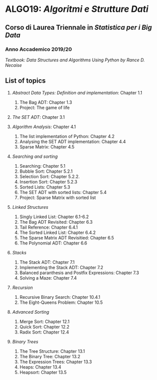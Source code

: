 # ALGO19: *Algoritmi e Strutture Dati* #
## Corso di Laurea Triennale in *Statistica per i Big Data* ##
### Anno Accademico 2019/20 ###

*Textbook: Data Structures and Algorithms Using Python by Rance D. Necaise*



## List of topics ##

1. *Abstract Data Types: Definition and implementation*: Chapter 1.1
    1. The Bag ADT: Chapter 1.3
    2. Project: The game of life
  
2. *The SET ADT*: Chapter 3.1

3. *Algorithm Analysis*: Chapter 4.1
    1. The list implementation of Python: Chapter 4.2
    2. Analysing the SET ADT implementation: Chapter 4.4
    3. Sparse Matrix: Chapter 4.5

4. *Searching and sorting*
    1. Searching: Chapter 5.1
    2. Bubble Sort: Chapter 5.2.1
    3. Selection Sort: Chapter 5.2.2.
    4. Insertion Sort: Chapter 5.2.3
    5. Sorted Lists: Chapter 5.3
    6. The SET ADT with sorted lists: Chapter 5.4
    7. Project: Sparse Matrix with sorted list

5. *Linked Structures*
    1. Singly Linked List:  Chapter 6.1-6.2
    2. The Bag ADT Revisited: Chapter 6.3
    3. Tail Reference: Chapter 6.4.1
    4. The Sorted Linked List: Chapter 6.4.2
    5. The Sparse Matrix ADT Revisitied: Chapter 6.5
    6. The Polynomial ADT: Chapter 6.6

6. *Stacks*
    1. The Stack ADT: Chapter 7.1
    2. Implementing the Stack ADT: Chapter 7.2
    3. Balanced paranthesis and Postfix Expressions: Chapter 7.3
    4. Solving a Maze: Chapter 7.4

7. *Recursion*
    1. Recursive Binary Search: Chapter 10.4.1
    2. The Eight-Queens Problem: Chapter 10.5

8. *Advanced Sorting*
    1. Merge Sort: Chapter 12.1
    2. Quick Sort: Chapter 12.2
    3. Radix Sort: Chapter 12.4

9. *Binary Trees*
    1. The Tree Structure: Chapter 13.1
    2. The Binary Tree: Chapter 13.2
    3. The Expression Trees: Chapter 13.3
    4. Heaps: Chapter 13.4
    5. Heapsort: Chapter 13.5



